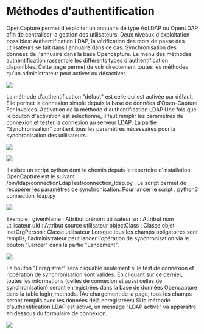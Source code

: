 # Méthodes d'authentification
OpenCapture permet d'exploiter un annuaire de type AdLDAP ou OpenLDAP afin de centraliser la gestion des utilisateurs.
Deux niveaux d'exploitation possibles:
Authentification LDAP, la vérification des mots de passe des utilisateurs se fait dans l'annuaire dans ce cas.
Synchronisation des données de l'annuaire dans la base Opencapture.
Le menu des méthodes authentification rassemble les différents types d'authentification disponibles. Cette page permet de voir directement toutes les méthodes qu'un administrateur peut activer ou désactiver.

![](https://2236962982-files.gitbook.io/~/files/v0/b/gitbook-x-prod.appspot.com/o/spaces%2F-Mi5WgnLF5b40vkqQsRV%2Fuploads%2FAd1z4fAsFUNtHKTYLVgn%2Fcapture_doc1.png?alt=media&token=d1d0fd66-29d6-4627-ac43-71510b167fd1)

La méthode d’authentification "défaut" est celle qui est activée par défaut. Elle permet la connexion simple depuis la base de données d'Open-Capture For Invoices.
Activation de la méthode d'authentification LDAP
Une fois que le bouton d'activation est sélectionné, il faut remplir les paramètres de connexion et tester la connexion au serveur LDAP. La partie "Synchronisation" contient tous les paramètres nécessaires pour la synchronisation des utilisateurs.

![](https://2236962982-files.gitbook.io/~/files/v0/b/gitbook-x-prod.appspot.com/o/spaces%2F-Mi5WgnLF5b40vkqQsRV%2Fuploads%2FGmDFoYByksow1QK2od2o%2Fcapture_doc7.png?alt=media&token=09324423-f8b6-475b-a89c-8a3f0be6aeff)

![](https://2236962982-files.gitbook.io/~/files/v0/b/gitbook-x-prod.appspot.com/o/spaces%2F-Mi5WgnLF5b40vkqQsRV%2Fuploads%2F6WPZcLmYRGq7LXalp9Cv%2Fcapture_doc3.png?alt=media&token=4f5e82a3-a844-49c9-94ef-e2847cebebcb)

Il existe un script python dont le chemin depuis le répertoire d'installation OpenCapture  est le suivant  /bin/ldap/connectionLdapTest/connection_ldap.py . Le script permet de récupérer les paramètres de synchronisation.
Pour lancer le script : python3 connection_ldap.py 

![](https://2236962982-files.gitbook.io/~/files/v0/b/gitbook-x-prod.appspot.com/o/spaces%2F-Mi5WgnLF5b40vkqQsRV%2Fuploads%2FrBR5wAIfjgFPEoBSMWUC%2Fcapture.png?alt=media&token=bfa96e80-0c89-41e5-9d5a-04266620a369)

Exemple : 
givenName : Attribut prénom utilisateur
sn : Attribut nom utilisateur 
uid : Attribut source utilisateur
objectClass : Classe objet
inetOrgPerson : Classe utilisateur
Lorsque tous les champs obligatoires sont remplis, l'administrateur peut  lancer l'opération de synchronisation via le bouton "Lancer" dans la partie "Lancement".

![](https://2236962982-files.gitbook.io/~/files/v0/b/gitbook-x-prod.appspot.com/o/spaces%2F-Mi5WgnLF5b40vkqQsRV%2Fuploads%2FTAc3UPVX1Txu8nNK2oxw%2Fcapture_doc4.png?alt=media&token=57f5f112-cd00-4f95-b512-e142be31d067)

Le bouton "Enregistrer" sera cliquable seulement si le test de connexion et l'opération de synchronisation sont valides.
En cliquant sur ce dernier, toutes les informations (celles de connexion et aussi celles de synchronisation) seront enregistrées dans la base de données Opencapture dans la table login_methods. (Au chargement de la page, tous les champs seront remplis avec les données déjà enregistrées)
Si la méthode d'authentification LDAP est activé,  un message "LDAP activé"  va apparaître en dessous du formulaire de connexion.

![](https://2236962982-files.gitbook.io/~/files/v0/b/gitbook-x-prod.appspot.com/o/spaces%2F-Mi5WgnLF5b40vkqQsRV%2Fuploads%2FbVrdXx4T1VYHJVPpjwQ4%2Fcapture_doc5.png?alt=media&token=e10358be-4d91-4246-ae43-7cd6aa1dc07d)
